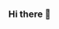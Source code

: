 ### Hi there 👋

<!--
**01SMD/01SMD** is a ✨ _special_ ✨ repository because its `README.md` (this file) appears on your GitHub profile.

Here are some ideas to get you started:

- 🔭 I’m currently working on ...multiple projects
- 🌱 I’m currently learning ...as I go and am in way over my head
- 👯 I’m looking to collaborate on ...
- 🤔 I’m looking for help with ...getting my funds to an "excessible to ME" wallet.
- 💬 Ask me about ...anything. I give honest knowledge and opinions
- 📫 How to reach me: ...cookh641@gmail.com, Facebook and discord p
- 😄 Pronouns: ...
- ⚡ Fun fact: ...
-->
